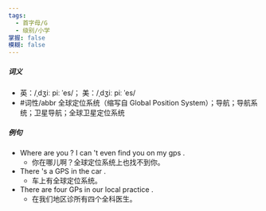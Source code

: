 ```yaml
---
tags:
  - 首字母/G
  - 级别/小学
掌握: false
模糊: false
---
```

##### 词义
- 英：/ˌdʒiː piː ˈes/； 美：/ˌdʒiː piː ˈes/
- #词性/abbr  全球定位系统（缩写自 Global Position System）；导航；导航系统；卫星导航；全球卫星定位系统
##### 例句
- Where are you ? I can 't even find you on my gps .
	- 你在哪儿啊？全球定位系统上也找不到你。
- There 's a GPS in the car .
	- 车上有全球定位系统。
- There are four GPs in our local practice .
	- 在我们地区诊所有四个全科医生。
